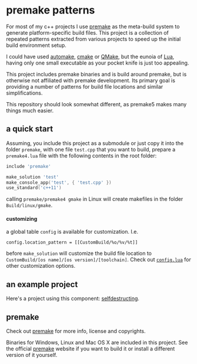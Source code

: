 premake patterns
================

For most of my c++ projects I use [premake](http://premake.github.io/) as the meta-build system to generate platform-specific build files. This project is a collection of repeated patterns extracted from various projects to speed up the initial build environment setup.

I could have used [automake](http://www.gnu.org/software/automake/), [cmake](http://www.cmake.org/) or [QMake](http://qt-project.org/doc/qt-5.0/qtdoc/qmake-project-files.html), but the eunoia of [Lua](http://www.lua.org/), having only one small executable as your pocket knife is just too appealing.

This project includes premake binaries and is build around premake, but is otherwise not affiliated with premake development. Its primary goal is providing a number of patterns for build file locations and similar simplifications.

This repository should look somewhat different, as premake5 makes many things much easier.

a quick start
-------------

Assuming, you include this project as a submodule or just copy it into the folder `premake`, with one file `test.cpp` that you want to build, prepare a `premake4.lua` file with the following contents in the root folder:

```lua
include 'premake'

make_solution 'test'
make_console_app('test', { 'test.cpp' }) 
use_standard('c++11') 
```

calling `premake/premake4 gmake` in Linux will create makefiles in the folder `Build/linux/gmake`. 

#### customizing ####

a global table `config` is available for customization. I.e.

`config.location_pattern = [[CustomBuild/%o/%v/%t]]`

before `make_solution` will customize the build file location to `CustomBuild/[os name]/[os version]/[toolchain]`. Check out [`config.lua`](config.lua) for other customization options. 

an example project
------------------

Here's a project using this component: [selfdestructing](https://github.com/d-led/selfdestructing).

premake
-------

Check out [premake](https://premake.github.io/) for more info, license and copyrights.

Binaries for Windows, Linux and Mac OS X are included in this project. See the official [premake](https://premake.github.io/) website if you want to build it or install a different version of it yourself.
